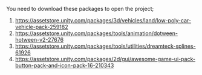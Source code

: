You need to download these packages to open the project;

1. https://assetstore.unity.com/packages/3d/vehicles/land/low-poly-car-vehicle-pack-259182
2. https://assetstore.unity.com/packages/tools/animation/dotween-hotween-v2-27676
3. https://assetstore.unity.com/packages/tools/utilities/dreamteck-splines-61926
4. https://assetstore.unity.com/packages/2d/gui/awesome-game-ui-pack-button-pack-and-icon-pack-16-210343
